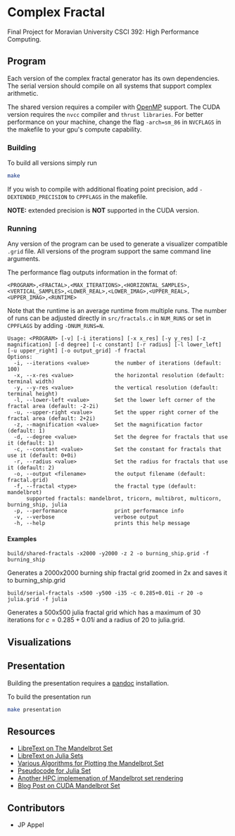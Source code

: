 # Complex Fractal

Final Project for Moravian University CSCI 392: High Performance Computing.

## Program

Each version of the complex fractal generator has its own dependencies.
The serial version should compile on all systems that support complex arithmetic.

The shared version requires a compiler with [OpenMP](https://www.openmp.org/) support.
The CUDA version requires the `nvcc` compiler and `thrust libraries`.
For better performance on your machine, change the flag `-arch=sm_86` in `NVCFLAGS` in the makefile to your gpu's compute capability.

### Building

To build all versions simply run

```bash
make
```

If you wish to compile with additional floating point precision, add `-DEXTENDED_PRECISION` to `CPPFLAGS` in the makefile.

**NOTE:** extended precision is **NOT** supported in the CUDA version.

### Running

Any version of the program can be used to generate a visualizer compatible `.grid` file.
All versions of the program support the same command line arguments.

The performance flag outputs information in the format of:
```
<PROGRAM>,<FRACTAL>,<MAX_ITERATIONS>,<HORIZONTAL_SAMPLES>,<VERTICAL_SAMPLES>,<LOWER_REAL>,<LOWER_IMAG>,<UPPER_REAL>,<UPPER_IMAG>,<RUNTIME>
```

Note that the runtime is an average runtime from multiple runs.
The number of runs can be adjusted directly in `src/fractals.c` in `NUM_RUNS` or set in `CPPFLAGS` by adding `-DNUM_RUNS=N`.

```
Usage: <PROGRAM> [-v] [-i iterations] [-x x_res] [-y y_res] [-z magnification] [-d degree] [-c constant] [-r radius] [-l lower_left] [-u upper_right] [-o output_grid] -f fractal
Options:
  -i, --iterations <value>        the number of iterations (default: 100)
  -x, --x-res <value>             the horizontal resolution (default: terminal width)
  -y, --y-res <value>             the vertical resolution (default: terminal height)
  -l, --lower-left <value>        Set the lower left corner of the fractal area (default: -2-2i)
  -u, --upper-right <value>       Set the upper right corner of the fractal area (default: 2+2i)
  -z, --magnification <value>     Set the magnification factor (default: 1)
  -d, --degree <value>            Set the degree for fractals that use it (default: 1)
  -c, --constant <value>          Set the constant for fractals that use it (default: 0+0i)
  -r, --radius <value>            Set the radius for fractals that use it (default: 2)
  -o, --output <filename>         the output filename (default: fractal.grid)
  -f, --fractal <type>            the fractal type (default: mandelbrot)
      supported fractals: mandelbrot, tricorn, multibrot, multicorn, burning_ship, julia
  -p, --performance               print performance info
  -v, --verbose                   verbose output
  -h, --help                      prints this help message
```

#### Examples

`build/shared-fractals -x2000 -y2000 -z 2 -o burning_ship.grid -f burning_ship`

Generates a 2000x2000 burning ship fractal grid zoomed in 2x and saves it to burning_ship.grid

`build/serial-fractals -x500 -y500 -i35 -c 0.285+0.01i -r 20 -o julia.grid -f julia`

Generates a 500x500 julia fractal grid which has a maximum of 30 iterations for $c = 0.285 + 0.01i$ and a radius of 20 to julia.grid.

## Visualizations

## Presentation

Building the presentation requires a [pandoc](https://pandoc.org/) installation.

To build the presentation run

```bash
make presentation
```

## Resources

* [LibreText on The Mandelbrot Set](https://math.libretexts.org/Bookshelves/Analysis/Complex_Analysis_-_A_Visual_and_Interactive_Introduction_(Ponce_Campuzano)/05%3A_Chapter_5/5.05%3A_The_Mandelbrot_Set)
* [LibreText on Julia Sets](https://math.libretexts.org/Bookshelves/Analysis/Complex_Analysis_-_A_Visual_and_Interactive_Introduction_(Ponce_Campuzano)/05%3A_Chapter_5/5.06%3A_The_Julia_Set)
* [Various Algorithms for Plotting the Mandelbrot Set](https://en.wikipedia.org/wiki/Plotting_algorithms_for_the_Mandelbrot_set)
* [Pseudocode for Julia Set](https://en.wikipedia.org/wiki/Julia_set#Pseudocode)
* [Another HPC implemenation of Mandelbrot set rendering](https://github.com/OakenKnight/MandelbrotSet-HightPerformance-Implementation)
* [Blog Post on CUDA Mandelbrot Set](https://developershell.net/the-mandelbrot-set-with-cuda/)

## Contributors

* JP Appel
